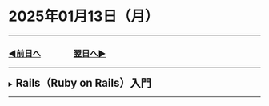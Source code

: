 # 2025年01月13日（月）

---

### [◀️前日へ](https://github.com/yuasys/chatty-journal/blob/main/2025/01/2025-01-12.md)&emsp;&emsp;&emsp;&emsp;[翌日へ▶️](https://github.com/yuasys/chatty-journal/blob/main/2025/01/2025-01-14.md)

---

<details>
  <summary><h2 style="display:inline">Rails（Ruby on Rails）入門</h2></summary>
  <p>Ruby on Rails（略称『Rails』）は、<b>プログラミング言語『Ruby』で書かれたフリーかつオープンソースのWeb開発フレームワーク</b>。<br/> 
  以下に学んだことを<b>受講生の立場で</b>メモしておく。（<a href="https://railstutorial.jp/chapters/beginning?version=7.0#cha-beginning">出典元 
  </a>）
  </p>
  <details>
    <summary><h3>第１章　ゼロからデプロイまで</h3></summary>
    <details>
        <summary><h4>はじめに</h4></summary>
        <h5>目的</h5>
        <p>このチュートリアルの目的＝Webサービス開発に必要な基礎知識を得ること。 </p> 
        <p>このチュートリアルは『<b>Ruby on Rails</b>』を題材にしている。<br/>その理由は、<b>Webサービス開発に必要な基礎知識を得るのに、これ以上ふさわしいフレームワークが他に無いから</b>。</p>
        <p><a href="https://youtu.be/IiUX2NGGZGc?si=1xgD7AZqPlPaBtxp">参考動画「私が Ruby on Rails 7 対応版を推す理由」
        </a></p>
        <h5>Railsの設計哲学</h5>
        <blockquote>
        <p><i>プログラミングの慣習をパターン化すること、不要な選択肢を外すこと、そして最適なデフォルト設定を提供することが大切であり、これらは生産性を劇的に向上させる。</i></p>
        </blockquote>
        <h5>Railsの始まり</h5>
        <ul>
          <li>Railsは、2003年に1人のWebエンジニアDHH（David Heinemeier Hansson）が仕事の合間に手掛けたことから始まった</li>
          <li>DHHはデンマーク（北欧で海洋性気候、四季がはっきりしている）で生まれ育った人で、米国に移乗。
          </li>
        </ul>
        <h5>Railsの絶え間ない進化</h5>
        <ul>
          <li>Rails 6では、並列テストや複数データベース対応などの高度な機能が追加</li>
          <li>Rails 7.0では、HotwireやTurboといったフロントエンドの新しい技術と統合</li>
          <li>さらに2023年10月にリリースされたRails 7.1では、Dockerを使った開発がしやすく</li>
        </ul>
        <h5>学習ロードマップ</h5>
        <img src="https://railstutorial.jp/chapters/7.0/images/figures/study_map.png" alt="学習ロードマップ全体図" />
    </details>
    <details>
        <summary><h4>1.1 前提知識</h4></summary>
        <P><b>Railsチュートリアル</b>は、<b>SNS</b>を開発しながら、<b>Ruby on Rails</b>を用いたWebアプリケーション開発を体系的に学べる実践的な教材。</P>
        <p><b>学習内容</b></p>
        <ul>
          <li><b>Ruby</b>をはじめとしたプログラミング言語の基礎</li>
          <li><b>テスト駆動開発</b>による高品質なコード作成</li>
          <li><b>Git</b>や<b>テストを使ったコード管理</b></li>
          <li><b>HTML</b>、<b>CSS</b>、<b>JavaScript</b>、<b>SQL</b>といったWeb開発の基礎知識</li>
          <li><b>セキュリティ</b>を意識した設計と実装</li>
          <li><b>AWS</b>などのクラウドサービスを使ったWebサービスの公開</li>
        </ul>
        <p><b>学習の進め方</b></p>
        <ul>
          <li><b>プログラミング未経験者</b>でも<b>Progate</b>との連携で基礎を学べる。</li>
          <li>各章で<b>難しい</b>と感じたら、関連する基礎コースに戻って学習できる。</li>
          <li><b>ローカル環境</b>での開発に役立つ<b>実践入門シリーズ</b>も充実しており、効率的に学習できる。</li>
          <li><b>解説動画</b>や<b>質問対応サービス</b>も用意されている。</li>
          <li><b><a href="https://railsguides.jp/">Ruby on Railsガイド</a></b>で、より詳細な情報を調べることができる。</li>
        </ul>
        <p><b>チュートリアルの構成</b></p>
        <ul>
          <li><b>シンプルなアプリ</b>から<b>本格的なSNS</b>まで、段階的に開発を進める<f/li>
          <li><b>ユーザー登録</b>、<b>ログイン</b>、<b>メール認証</b>など、Webサービスで一般的な機能を学ぶ</li>
          <li><b>Twitter</b>のような機能も実装し、実践的なスキルを習得できる</li>
        </ul>
    </details>
    <details>
      <summary><h4>1.2 さっそく動かす</h4></summary>
      <details>
        <summary><h5>1.2.1 開発環境</h5></summary>
      </details>
      <details>
        <summary><h5>1.2.2 Railsをインストールする</h5></summary>
      </details>
    </details>
    <details>
      <summary><h4>1.3 最初のアプリケーション</h4></summary>
      <details>
        <summary><h5>1.3.1 Bundler</h5></summary>
      </details>
      <details>
        <summary><h5>1.3.2 rails server</h5></summary>
      </details>
      <details>
        <summary><h5>1.3.3 Model-View-Controller（MVC）</h5></summary>
      </details>
      <details>
        <summary><h5>1.3.4 Hello, world!</h5></summary>
      </details>
    </details>
    <details>
      <summary><h4>1.4 Gitによるバージョン管理</h4></summary>
      <details>
        <summary><h5>1.4.1 Gitのセットアップ</h5></summary>
      </details>
      <details>
        <summary><h5>1.4.2 Gitのメリット</h5></summary>
      </details>
      <details>
        <summary><h5>1.4.3 GitHub</h5></summary>
      </details>
      <details>
        <summary><h5>1.4.4 ブランチ、編集、コミット、マージ</h5></summary>
      </details>
    </details>
    <details>
      <summary><h4>1.5 デプロイする</h4></summary>
    </details>
    <details>
      <summary><h4>1.6 最後に </h4></summary>
      <details>
        <summary><h5>1.6.1 本章のまとめ</h5></summary>
      </details>         
    </details>
    <details>
      <summary><h4>1.7 本チュートリアルで用いている表記の慣習</h4></summary>
    </details>
  </details>
</details>

---